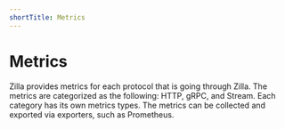 ```yaml
---
shortTitle: Metrics
---
```


# Metrics

Zilla provides metrics for each protocol that is going through Zilla. The metrics are categorized as the following: HTTP, gRPC, and Stream. Each category has its own metrics types. The metrics can be collected and exported via exporters, such as Prometheus.
